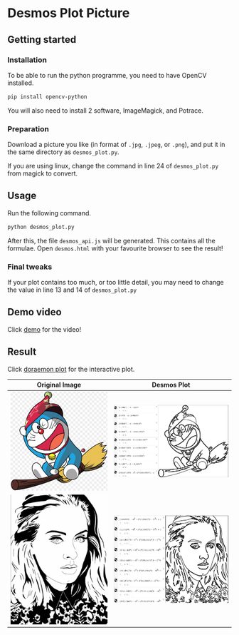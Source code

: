 # Desmos Plot Picture

## Getting started

### Installation

To be able to run the python programme, you need to have OpenCV installed.

```bash
pip install opencv-python
```

You will also need to install 2 software, ImageMagick, and Potrace.

### Preparation

Download a picture you like (in format of `.jpg`, `.jpeg`, or `.png`), and put it in the same directory as `desmos_plot.py`.

If you are using linux, change the command in line 24 of `desmos_plot.py` from magick to convert.

## Usage

Run the following command.

```bash
python desmos_plot.py
```

After this, the file `desmos_api.js` will be generated. This contains all the formulae. Open `desmos.html` with your favourite browser to see the result!

### Final tweaks

If your plot contains too much, or too little detail, you may need to change the value in line 13 and 14 of `desmos_plot.py`

## Demo video

Click [demo](https://youtu.be/mvcZi3s1ik8) for the video!

## Result

Click [doraemon plot](https://law-chun-man.github.io/desmos_plot/desmos.html) for the interactive plot.

|Original Image|Desmos Plot|
|:---:|:---:|
|![doraemon](README_pictures/doraemon.png)|![doraemon plot](README_pictures/doraemon_plot.png)|
|![adele drawing](README_pictures/adele_drawing.jpg)|![adele plot](README_pictures/adele_plot.png)|
